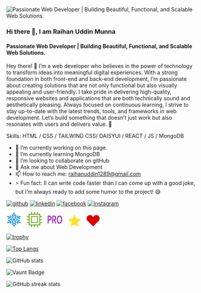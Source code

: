 
![Passionate Web Developer | Building Beautiful, Functional, and Scalable Web Solutions.](https://www.shutterstock.com/image-photo/web-development-concept-person-using-260nw-1890313726.jpg)

### Hi there 👋, I am Raihan Uddin Munna
#### Passionate Web Developer | Building Beautiful, Functional, and Scalable Web Solutions.


Hey there! 👋 I’m a web developer who believes in the power of technology to transform ideas into meaningful digital experiences. With a strong foundation in both front-end and back-end development, I’m passionate about creating solutions that are not only functional but also visually appealing and user-friendly. I take pride in delivering high-quality, responsive websites and applications that are both technically sound and aesthetically pleasing. Always focused on continuous learning, I strive to stay up-to-date with the latest trends, tools, and frameworks in web development. Let’s build something that doesn’t just work but also resonates with users and delivers value. 🚀

Skills: HTML / CSS / TAILWIND CSS/ DAISYUI / REACT / JS / MongoDB

- 🔭 I’m currently working on this page. 
- 🌱 I’m currently learning MongoDB 
- 👯 I’m looking to collaborate on gitHub 
- 💬 Ask me about Web Development 
- 📫 How to reach me: raihanuddin1289@gmail.com 
- ⚡ Fun fact: II can write code faster than I can come up with a good joke, but I’m always ready to add some humor to the project! 😄 


[<img src='https://cdn.jsdelivr.net/npm/simple-icons@3.0.1/icons/github.svg' alt='github' height='40'>](https://github.com/Raihan-Uddin-Munna)  [<img src='https://cdn.jsdelivr.net/npm/simple-icons@3.0.1/icons/linkedin.svg' alt='linkedin' height='40'>](https://www.linkedin.com/in/https://www.linkedin.com/feed//)  [<img src='https://cdn.jsdelivr.net/npm/simple-icons@3.0.1/icons/facebook.svg' alt='facebook' height='40'>](https://www.facebook.com/https://www.facebook.com/share/1E9jsASn9p/)  [<img src='https://cdn.jsdelivr.net/npm/simple-icons@3.0.1/icons/instagram.svg' alt='instagram' height='40'>](https://www.instagram.com/https://www.instagram.com/raihanuddinmunna/profilecard/?igsh=MWptNzNya3RuNjE2aQ/)  

<a href='https://archiveprogram.github.com/'><img src='https://raw.githubusercontent.com/acervenky/animated-github-badges/master/assets/acbadge.gif' width='40' height='40'></a> <a href='https://docs.github.com/en/developers'><img src='https://raw.githubusercontent.com/acervenky/animated-github-badges/master/assets/devbadge.gif' width='40' height='40'></a> <a href='https://github.com/pricing'><img src='https://raw.githubusercontent.com/acervenky/animated-github-badges/master/assets/pro.gif' width='40' height='40'></a> <a href='https://stars.github.com/'><img src='https://raw.githubusercontent.com/acervenky/animated-github-badges/master/assets/starbadge.gif' width='35' height='35'></a> <a href='https://docs.github.com/en/github/supporting-the-open-source-community-with-github-sponsors'><img src='https://raw.githubusercontent.com/acervenky/animated-github-badges/master/assets/sponsorbadge.gif' width='35' height='35'></a> 

[![trophy](https://github-profile-trophy.vercel.app/?username=Raihan-Uddin-Munna)](https://github.com/ryo-ma/github-profile-trophy)

[![Top Langs](https://github-readme-stats.vercel.app/api/top-langs/?username=Raihan-Uddin-Munna)](https://github.com/anuraghazra/github-readme-stats)

![GitHub stats](https://github-readme-stats.vercel.app/api?username=Raihan-Uddin-Munna&show_icons=true&count_private=true)  

![Vaunt Badge](https://api.vaunt.dev/v1/github/entities/Raihan-Uddin-Munna/contributions?format=svg&private=true)  

![GitHub streak stats](https://streak-stats.demolab.com/?user=Raihan-Uddin-Munna)  

